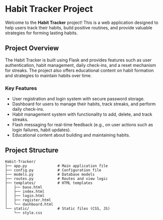 # Habit Tracker Project

Welcome to the **Habit Tracker** project! This is a web application designed to help users track their habits, build positive routines, and provide valuable strategies for forming lasting habits.

## Project Overview

The Habit Tracker is built using Flask and provides features such as user authentication, habit management, daily check-ins, and a reset mechanism for streaks. The project also offers educational content on habit formation and strategies to maintain habits over time.

### Key Features

- User registration and login system with secure password storage.
- Dashboard for users to manage their habits, track streaks, and perform daily check-ins.
- Habit management system with functionality to add, delete, and track streaks.
- Flash messaging for real-time feedback (e.g., on user actions such as login failures, habit updates).
- Educational content about building and maintaining habits.

## Project Structure

```plaintext
Habit-Tracker/
├── app.py              # Main application file
├── config.py           # Configuration file
├── models.py           # Database models
├── routes.py           # Routes and view logic
├── templates/          # HTML templates
│   ├── base.html
│   ├── index.html
│   ├── login.html
│   ├── register.html
│   └── dashboard.html
└── static/             # Static files (CSS, JS)
    └── style.css
